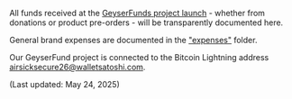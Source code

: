 All funds received at the [GeyserFunds project launch](https://geyser.fund/project/tastethefuture) - whether from donations or product pre-orders - will be transparently documented here. 

General brand expenses are documented in the ["expenses"](https://github.com/bahuwrihi/Sats-Ketchup/tree/main/Expenses) folder. 

Our GeyserFund project is connected to the Bitcoin Lightning address airsicksecure26@walletsatoshi.com.

(Last updated: May 24, 2025)
